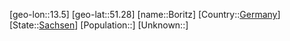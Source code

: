 ﻿---
location: [51.28,13.5]
type: City
tags:
- geo/City


SpocWebEntityId: 29280
isDeleted: false
confidential: public

---
[geo-lon::13.5]
[geo-lat::51.28]
[name::Boritz]
[Country::[Germany](geo/Continent/Europe/Germany.md)]
[State::[Sachsen](geo/Continent/Europe/Germany/Sachsen.md)]
[Population::]
[Unknown::]

